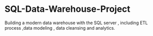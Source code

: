 # SQL-Data-Warehouse-Project
Building a modern data warehouse with the SQL server , including ETL process ,data modeling , data cleansing and  analytics.
